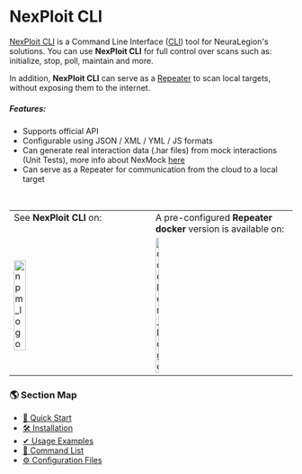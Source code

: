 # NexPloit CLI
[NexPloit CLI](https://www.npmjs.com/package/@neuralegion/nexploit-cli) is a Command Line Interface ([CLI](https://en.wikipedia.org/wiki/Command-line_interface)) tool for NeuraLegion's solutions. You can use **NexPloit CLI** for full control over scans such as: initialize, stop, poll, maintain and more. 

In addition, **NexPloit CLI** can serve as a [Repeater](../deployment/repeater) to scan local targets, without exposing them to the internet.

##### Features: <!-- {docsify-ignore} -->
- Supports official API
- Configurable using JSON / XML / YML / JS formats
- Can generate real interaction data (.har files) from mock interactions (Unit Tests), more info about NexMock [here](https://www.npmjs.com/package/@neuralegion/nexmock)
- Can serve as a Repeater for communication from the cloud to a local target

<br>
<table style="width:100%" valign="top">
  <tr>
    <td style="width:50%" valign="top">See <b>NexPloit CLI</b> on:</td>
    <td style="width:50%" valign="top">A pre-configured <b>Repeater docker</b> version is available on:</td>
  </tr>
  <tr>
    <td>
    <a href="https://www.npmjs.com/package/@neuralegion/nexploit-cli" target="_blank">
      <img src="/nexploit-cli/media/npm-logo.svg" alt="npm_logo" width="30%" style="float:left;padding-right:20px" >
    </a>
    </td>
    <td>
    <a href="https://hub.docker.com/r/neuralegion/repeater" target="_blank">
      <img src="https://d36jcksde1wxzq.cloudfront.net/be7833db9bddb4494d2a7c3dd659199a.png" alt="docker_logo" width="16%" style="float:left" >
    </a>
    </td>
</table>

### 🌎 Section Map <!-- {docsify-ignore} -->
- [🚀 Quick Start](nexploit-cli/quick-start.md)
- [🛠️ Installation](nexploit-cli/installation.md)
- [✔ Usage Examples](nexploit-cli/usage-examples.md)
- [📃 Command List](nexploit-cli/commands.md)
- [⚙️ Configuration Files](nexploit-cli/configuration.md)
